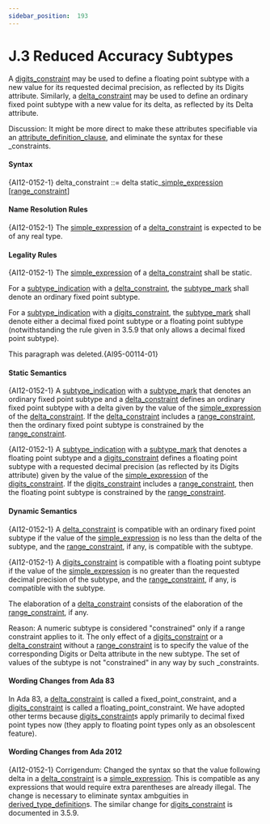 ```yaml
---
sidebar_position:  193
---
```


# J.3  Reduced Accuracy Subtypes

A [digits_constraint](./AA-3.5#S0050) may be used to define a floating point subtype with a new value for its requested decimal precision, as reflected by its Digits attribute. Similarly, a [delta_constraint](./AA-J.3#S0367) may be used to define an ordinary fixed point subtype with a new value for its delta, as reflected by its Delta attribute. 

Discussion: It might be more direct to make these attributes specifiable via an [attribute_definition_clause](./AA-13.3#S0349), and eliminate the syntax for these _constraints. 


#### Syntax

{AI12-0152-1} delta_constraint<a id="S0367"></a> ::= delta static_[simple_expression](./AA-4.4#S0138) [[range_constraint](./AA-3.5#S0036)]


#### Name Resolution Rules

{AI12-0152-1} The [simple_expression](./AA-4.4#S0138) of a [delta_constraint](./AA-J.3#S0367) is expected to be of any real type. 


#### Legality Rules

{AI12-0152-1} The [simple_expression](./AA-4.4#S0138) of a [delta_constraint](./AA-J.3#S0367) shall be static.

For a [subtype_indication](./AA-3.2#S0027) with a [delta_constraint](./AA-J.3#S0367), the [subtype_mark](./AA-3.2#S0028) shall denote an ordinary fixed point subtype.

For a [subtype_indication](./AA-3.2#S0027) with a [digits_constraint](./AA-3.5#S0050), the [subtype_mark](./AA-3.2#S0028) shall denote either a decimal fixed point subtype or a floating point subtype (notwithstanding the rule given in 3.5.9 that only allows a decimal fixed point subtype). 

This paragraph was deleted.{AI95-00114-01} 


#### Static Semantics

{AI12-0152-1} A [subtype_indication](./AA-3.2#S0027) with a [subtype_mark](./AA-3.2#S0028) that denotes an ordinary fixed point subtype and a [delta_constraint](./AA-J.3#S0367) defines an ordinary fixed point subtype with a delta given by the value of the [simple_expression](./AA-4.4#S0138) of the [delta_constraint](./AA-J.3#S0367). If the [delta_constraint](./AA-J.3#S0367) includes a [range_constraint](./AA-3.5#S0036), then the ordinary fixed point subtype is constrained by the [range_constraint](./AA-3.5#S0036).

{AI12-0152-1} A [subtype_indication](./AA-3.2#S0027) with a [subtype_mark](./AA-3.2#S0028) that denotes a floating point subtype and a [digits_constraint](./AA-3.5#S0050) defines a floating point subtype with a requested decimal precision (as reflected by its Digits attribute) given by the value of the [simple_expression](./AA-4.4#S0138) of the [digits_constraint](./AA-3.5#S0050). If the [digits_constraint](./AA-3.5#S0050) includes a [range_constraint](./AA-3.5#S0036), then the floating point subtype is constrained by the [range_constraint](./AA-3.5#S0036). 


#### Dynamic Semantics

{AI12-0152-1} A [delta_constraint](./AA-J.3#S0367) is compatible with an ordinary fixed point subtype if the value of the [simple_expression](./AA-4.4#S0138) is no less than the delta of the subtype, and the [range_constraint](./AA-3.5#S0036), if any, is compatible with the subtype.

{AI12-0152-1} A [digits_constraint](./AA-3.5#S0050) is compatible with a floating point subtype if the value of the [simple_expression](./AA-4.4#S0138) is no greater than the requested decimal precision of the subtype, and the [range_constraint](./AA-3.5#S0036), if any, is compatible with the subtype.

The elaboration of a [delta_constraint](./AA-J.3#S0367) consists of the elaboration of the [range_constraint](./AA-3.5#S0036), if any. 

Reason: A numeric subtype is considered "constrained" only if a range constraint applies to it. The only effect of a [digits_constraint](./AA-3.5#S0050) or a [delta_constraint](./AA-J.3#S0367) without a [range_constraint](./AA-3.5#S0036) is to specify the value of the corresponding Digits or Delta attribute in the new subtype. The set of values of the subtype is not "constrained" in any way by such _constraints. 


#### Wording Changes from Ada 83

In Ada 83, a [delta_constraint](./AA-J.3#S0367) is called a fixed_point_constraint, and a [digits_constraint](./AA-3.5#S0050) is called a floating_point_constraint. We have adopted other terms because [digits_constraint](./AA-3.5#S0050)s apply primarily to decimal fixed point types now (they apply to floating point types only as an obsolescent feature). 


#### Wording Changes from Ada 2012

{AI12-0152-1} Corrigendum: Changed the syntax so that the value following delta in a [delta_constraint](./AA-J.3#S0367) is a [simple_expression](./AA-4.4#S0138). This is compatible as any expressions that would require extra parentheses are already illegal. The change is necessary to eliminate syntax ambguities in [derived_type_definition](./AA-3.4#S0035)s. The similar change for [digits_constraint](./AA-3.5#S0050) is documented in 3.5.9. 

